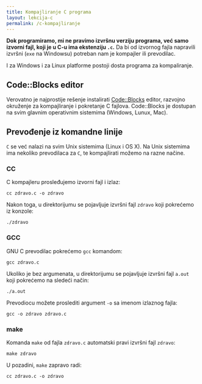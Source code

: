 ```yaml
---
title: Kompajliranje C programa
layout: lekcija-c
permalink: /c-kompajliranje
---
```


**Dok programiramo, mi ne pravimo izvršnu verziju programa, već samo izvorni fajl, koji je u C-u ima ekstenziju `.c`.** Da bi od izvornog fajla napravili izvršni (`exe` na Windowsu) potreban nam je kompajler ili prevodilac. 

I za Windows i za Linux platforme postoji dosta programa za kompaliranje.

## Code::Blocks editor

Verovatno je najprostije rešenje instalirati [Code::Blocks](http://www.codeblocks.org/) editor, razvojno okruženje za kompajliranje i pokretanje C fajlova. Code::Blocks je dostupan na svim glavnim operativnim sistemima (Windows, Lunux, Mac).

## Prevođenje iz komandne linije

`C` se već nalazi na svim Unix sistemima (Linux i OS X). Na Unix sistemima ima nekoliko prevodilaca za `C`, te kompajlirati možemo na razne načine.

### CC

C kompajleru prosleđujemo izvorni fajl i izlaz:
```
cc zdravo.c -o zdravo
```

Nakon toga, u direktorijumu se pojavljuje izvršni fajl `zdravo` koji pokrećemo iz konzole:
```
./zdravo
```

### GCC

GNU C prevodilac pokrećemo `gcc` komandom:
```
gcc zdravo.c
```

Ukoliko je bez argumenata, u direktorijumu se pojavljuje izvršni fajl `a.out` koji pokrećemo na sledeći način:
```
./a.out
```

Prevodiocu možete proslediti argument `-o` sa imenom izlaznog fajla:
```
gcc -o zdravo zdravo.c
```

### make

Komanda `make` od fajla `zdravo.c` automatski pravi izvršni fajl `zdravo`:
```
make zdravo
```

U pozadini, `make` zapravo radi:
```
cc zdravo.c -o zdravo
```
